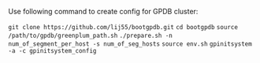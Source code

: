 Use following command to create config for GPDB cluster:

`git clone https://github.com/lij55/bootgpdb.git`
`cd bootgpdb`
`source /path/to/gpdb/greenplum_path.sh`
`./prepare.sh -n num_of_segment_per_host -s num_of_seg_hosts`
`source env.sh`
`gpinitsystem -a -c gpinitsystem_config`

